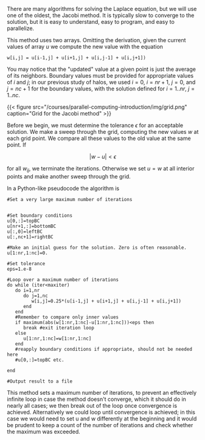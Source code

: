There are many algorithms for solving the Laplace equation, but we will use one of the oldest, the Jacobi method. It is typically slow to converge to the solution, but it is easy to understand, easy to program, and easy to parallelize.

This method uses two arrays.  Omitting the derivation, given the current values of array $u$ we compute the new value with the equation

```nohightlight
w[i,j] = u[i-1,j] + u[i+1,j] + u[i,j-1] + u[i,j+1])
```
You may notice that the "updated" value at a given point is just the average of its neighbors.  Boundary values must be provided for appropriate values of $i$ and $j$; in our previous study of halos, we used $i=0$, $i=nr+1$, $j=0$, and $j=nc+1$ for the boundary values, with the solution defined for $i=1..nr$, $j=1..nc$.

{{< figure src="/courses/parallel-computing-introduction/img/grid.png" caption="Grid for the Jacobi method" >}}

Before we begin, we must determine the tolerance $\epsilon$ for an acceptable solution. We make a sweep through the grid, computing the new values $w$ at each grid point.  We compare all these values to the old value at the same point. If 

$$ | w - u | < \epsilon $$

for all $w_{ij}$, we terminate the iterations.  Otherwise we set $u=w$ at all interior points and make another sweep through the grid.

In a Python-like pseudocode the algorithm is
```
#Set a very large maximum number of iterations


#Set boundary conditions
u[0,:]=topBC
u[nr+1,:]=bottomBC
u[:,0]=leftBC
u[:,nc+1]=rightBC

#Make an initial guess for the solution. Zero is often reasonable.
u[1:nr,1:nc]=0.  

#Set tolerance
eps=1.e-8

#Loop over a maximum number of iterations
do while (iter<maxiter)
   do i=1,nr
      do j=1,nc
         w[i,j]=0.25*(u[i-1,j] + u[i+1,j] + u[i,j-1] + u[i,j+1])
      end
   end
   #Remember to compare only inner values
   if maximum(abs(w[1:nr,1:nc]-u[1:nr,1:nc]))<eps then
      break #exit iteration loop
   else
      u[1:nr,1:nc]=w[1:nr,1:nc]
   end
   #reapply boundary conditions if appropriate, should not be needed here
   #u[0,:]=topBC etc.
   
end

#Output result to a file
```

This method sets a maximum number of iterations, to prevent an effectively infinite loop in case the method doesn't converge, which it should do in nearly all cases; we then break out of the loop once convergence is achieved.  Alternatively we could loop until convergence is achieved; in this case we would need to set u and w differently at the beginning and it would be prudent to keep a count of the number of iterations and check whether the maximum was exceeded.
